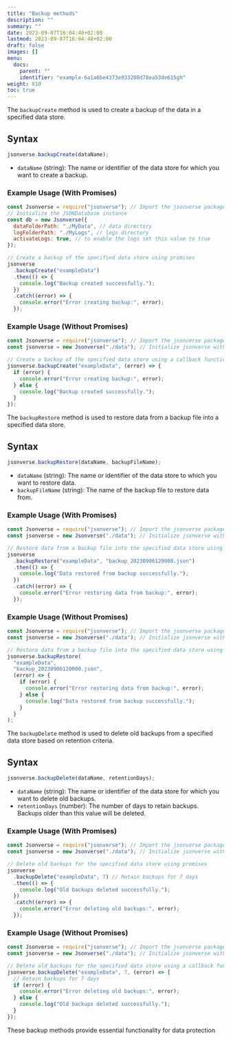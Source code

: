 ```yaml
---
title: "Backup methods"
description: ""
summary: ""
date: 2023-09-07T16:04:48+02:00
lastmod: 2023-09-07T16:04:48+02:00
draft: false
images: []
menu:
  docs:
    parent: ""
    identifier: "example-6a1a6be4373e933280d78ea53de615gh"
weight: 810
toc: true
---
```

The `backupCreate` method is used to create a backup of the data in a specified data store.

## Syntax

```javascript
jsonverse.backupCreate(dataName);
```

- `dataName` (string): The name or identifier of the data store for which you want to create a backup.

### Example Usage (With Promises)

```javascript
const Jsonverse = require("jsonverse"); // Import the jsonverse package
// Initialize the JSONDatabase instance
const db = new Jsonverse({
  dataFolderPath: "./MyData", // data directory
  logFolderPath: "./MyLogs", // logs directory
  activateLogs: true, // to enable the logs set this value to true
});

// Create a backup of the specified data store using promises
jsonverse
  .backupCreate("exampleData")
  .then(() => {
    console.log("Backup created successfully.");
  })
  .catch((error) => {
    console.error("Error creating backup:", error);
  });
```

### Example Usage (Without Promises)

```javascript
const Jsonverse = require("jsonverse"); // Import the jsonverse package
const jsonverse = new Jsonverse("./data"); // Initialize jsonverse with data folder path

// Create a backup of the specified data store using a callback function
jsonverse.backupCreate("exampleData", (error) => {
  if (error) {
    console.error("Error creating backup:", error);
  } else {
    console.log("Backup created successfully.");
  }
});
```

The `backupRestore` method is used to restore data from a backup file into a specified data store.

## Syntax

```javascript
jsonverse.backupRestore(dataName, backupFileName);
```

- `dataName` (string): The name or identifier of the data store to which you want to restore data.
- `backupFileName` (string): The name of the backup file to restore data from.

### Example Usage (With Promises)

```javascript
const Jsonverse = require("jsonverse"); // Import the jsonverse package
const jsonverse = new Jsonverse("./data"); // Initialize jsonverse with data folder path

// Restore data from a backup file into the specified data store using promises
jsonverse
  .backupRestore("exampleData", "backup_20230906120000.json")
  .then(() => {
    console.log("Data restored from backup successfully.");
  })
  .catch((error) => {
    console.error("Error restoring data from backup:", error);
  });
```

### Example Usage (Without Promises)

```javascript
const Jsonverse = require("jsonverse"); // Import the jsonverse package
const jsonverse = new Jsonverse("./data"); // Initialize jsonverse with data folder path

// Restore data from a backup file into the specified data store using a callback function
jsonverse.backupRestore(
  "exampleData",
  "backup_20230906120000.json",
  (error) => {
    if (error) {
      console.error("Error restoring data from backup:", error);
    } else {
      console.log("Data restored from backup successfully.");
    }
  }
);
```

The `backupDelete` method is used to delete old backups from a specified data store based on retention criteria.

## Syntax

```javascript
jsonverse.backupDelete(dataName, retentionDays);
```

- `dataName` (string): The name or identifier of the data store for which you want to delete old backups.
- `retentionDays` (number): The number of days to retain backups. Backups older than this value will be deleted.

### Example Usage (With Promises)

```javascript
const Jsonverse = require("jsonverse"); // Import the jsonverse package
const jsonverse = new Jsonverse("./data"); // Initialize jsonverse with data folder path

// Delete old backups for the specified data store using promises
jsonverse
  .backupDelete("exampleData", 7) // Retain backups for 7 days
  .then(() => {
    console.log("Old backups deleted successfully.");
  })
  .catch((error) => {
    console.error("Error deleting old backups:", error);
  });
```

### Example Usage (Without Promises)

```javascript
const Jsonverse = require("jsonverse"); // Import the jsonverse package
const jsonverse = new Jsonverse("./data"); // Initialize jsonverse with data folder path

// Delete old backups for the specified data store using a callback function
jsonverse.backupDelete("exampleData", 7, (error) => {
  // Retain backups for 7 days
  if (error) {
    console.error("Error deleting old backups:", error);
  } else {
    console.log("Old backups deleted successfully.");
  }
});
```

These backup methods provide essential functionality for data protection
